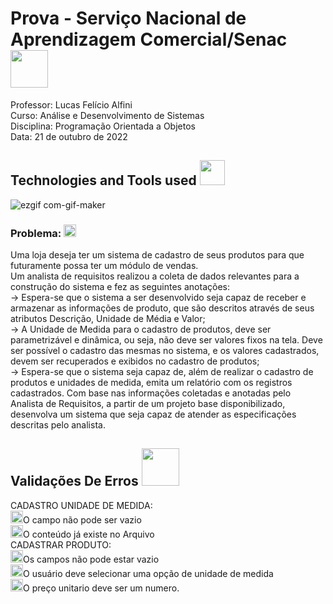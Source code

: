 <h1>Prova - Serviço Nacional de Aprendizagem Comercial/Senac <img src="https://media.giphy.com/media/yN7xIm44NqCYq29Wly/giphy.gif" width="60"></h1>
<p>Professor: Lucas Felício Alfini<br> 
Curso: Análise e Desenvolvimento de Sistemas<br>
Disciplina: Programação Orientada a Objetos<br>
Data: 21 de outubro de 2022</p>
<h2>Technologies and Tools used <img src="https://media.giphy.com/media/UE8IERTQe4YDjGZKx6/giphy.gif" width="40"> </h2> 

![ezgif com-gif-maker](https://user-images.githubusercontent.com/77933748/197393371-d26eca2f-7b91-4a86-ae17-65a207f4e29a.gif)

<h3>Problema: <img src="https://media.giphy.com/media/sTZFHxrtbhiHWod2R7/giphy.gif" width="20"></h3>
<p>Uma loja deseja ter um sistema de cadastro de seus produtos para que futuramente possa ter
um módulo de vendas.<br>
Um analista de requisitos realizou a coleta de dados relevantes para a construção do sistema e
fez as seguintes anotações: <br>
-> Espera-se que o sistema a ser desenvolvido seja capaz de receber e armazenar as
informações de produto, que são descritos através de seus atributos Descrição, Unidade
de Média e Valor;<br>
-> A Unidade de Medida para o cadastro de produtos, deve ser parametrizável e dinâmica,
ou seja, não deve ser valores fixos na tela. Deve ser possível o cadastro das mesmas no
sistema, e os valores cadastrados, devem ser recuperados e exibidos no cadastro de
produtos;<br>
-> Espera-se que o sistema seja capaz de, além de realizar o cadastro de produtos e
unidades de medida, emita um relatório com os registros cadastrados.
Com base nas informações coletadas e anotadas pelo Analista de Requisitos, a partir de um
projeto base disponibilizado, desenvolva um sistema que seja capaz de atender as
especificações descritas pelo analista.<br>

<h2>Validações De Erros <img src="https://media.giphy.com/media/zxjUOvKG7NteTqDb34/giphy.gif" width="60"> </h2> 
<p>CADASTRO UNIDADE DE MEDIDA:<br><img src="https://media.giphy.com/media/5nTBxVkcZNtChJr30f/giphy.gif" width="20">O campo não pode ser vazio<br>
<img src="https://media.giphy.com/media/5nTBxVkcZNtChJr30f/giphy.gif" width="20">O conteúdo já existe no Arquivo<br>
CADASTRAR PRODUTO:<br>
<img src="https://media.giphy.com/media/5nTBxVkcZNtChJr30f/giphy.gif" width="20">Os campos não pode estar vazio<br>
<img src="https://media.giphy.com/media/5nTBxVkcZNtChJr30f/giphy.gif" width="20">O usuário deve selecionar uma opção de unidade de medida<br>
<img src="https://media.giphy.com/media/5nTBxVkcZNtChJr30f/giphy.gif" width="20">O preço unitario deve ser um numero.</p>
